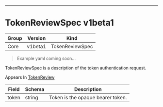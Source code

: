 

-----------
# TokenReviewSpec v1beta1

Group        | Version     | Kind
------------ | ---------- | -----------
Core | v1beta1 | TokenReviewSpec







> Example yaml coming soon...


TokenReviewSpec is a description of the token authentication request.

<aside class="notice">
Appears In <a href="#tokenreview-v1beta1">TokenReview</a> </aside>

Field        | Schema     | Description
------------ | ---------- | -----------
token | string | Token is the opaque bearer token.






